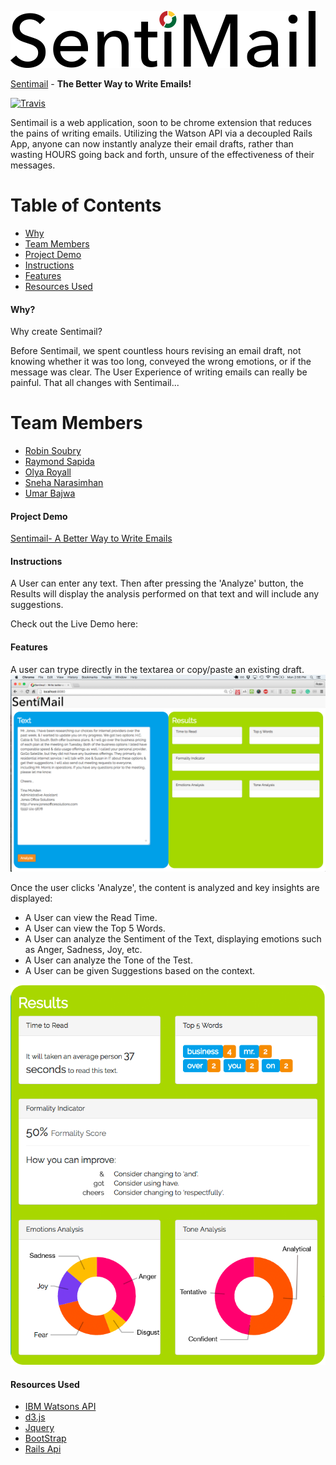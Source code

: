 ![SentiMail Logo](/public/assets/logo_sentimail.png "Logo Sentimail")

[Sentimail](https://github.com/raysapida/Mini-Hackathon-Project) - **The Better Way to Write Emails!**

[![Travis](https://img.shields.io/travis/nosir/cleave.js.svg?maxAge=2592000)](https://travis-ci.org/nosir/cleave.js)

Sentimail is a web application, soon to be chrome extension that reduces the pains of writing emails. Utilizing the Watson API via a decoupled Rails App, anyone can now instantly analyze their email drafts, rather than wasting HOURS going back and forth, unsure of the effectiveness of their messages.

# Table of Contents
* [Why](#why)
* [Team Members](#team-members)
* [Project Demo](#project-demo)
* [Instructions](#instructions)
* [Features](#features)
* [Resources Used](#resources)

#### <a name="why"></a>Why?
Why create Sentimail? 

Before Sentimail, we spent countless hours revising an email draft, not knowing whether it was too long, conveyed the wrong emotions, or if the message was clear. The User Experience of writing emails can really be painful. That all changes with Sentimail...

# <a name="team-members"></a>Team Members
* [Robin Soubry](https://github.com/RobinSoubry)
* [Raymond Sapida](https://github.com/raysapida)
* [Olya Royall](https://github.com/venture-vin)
* [Sneha Narasimhan](https://github.com/snehabn)
* [Umar Bajwa](https://github.com/UmarFBajwa)

#### <a name="project-demo"></a>Project Demo

[Sentimail- A Better Way to Write Emails](https://github.com/raysapida/Mini-Hackathon-Project)

#### <a name="instructions"></a> Instructions

A User can enter any text. Then after pressing the 'Analyze' button, the Results will display
the analysis performed on that text and will include any suggestions.

Check out the Live Demo here:


#### <a name="features"></a> Features

A user can trype directly in the textarea or copy/paste an existing draft. 
![SentiMail landingpage](/screenshots/landing_page_email.png "SentiMail landing page with draft e-mail")

Once the user clicks 'Analyze', the content is analyzed and key insights are displayed:
- A User can view the Read Time.
- A User can view the Top 5 Words.
- A User can analyze the Sentiment of the Text, displaying emotions such as Anger, Sadness, Joy, etc.
- A User can analyze the Tone of the Test.
- A User can be given Suggestions based on the context.

![SentiMail results](/screenshots/results.png "SentiMail results")


#### <a name="resources"></a> Resources Used
- [IBM Watsons API](https://www.ibm.com/watson/developercloud/)
- [d3.js](https://d3js.org/)
- [Jquery](https://github.com/jquery/jquery)
- [BootStrap](http://getbootstrap.com/)
- [Rails Api](https://github.com/rails/rails)
